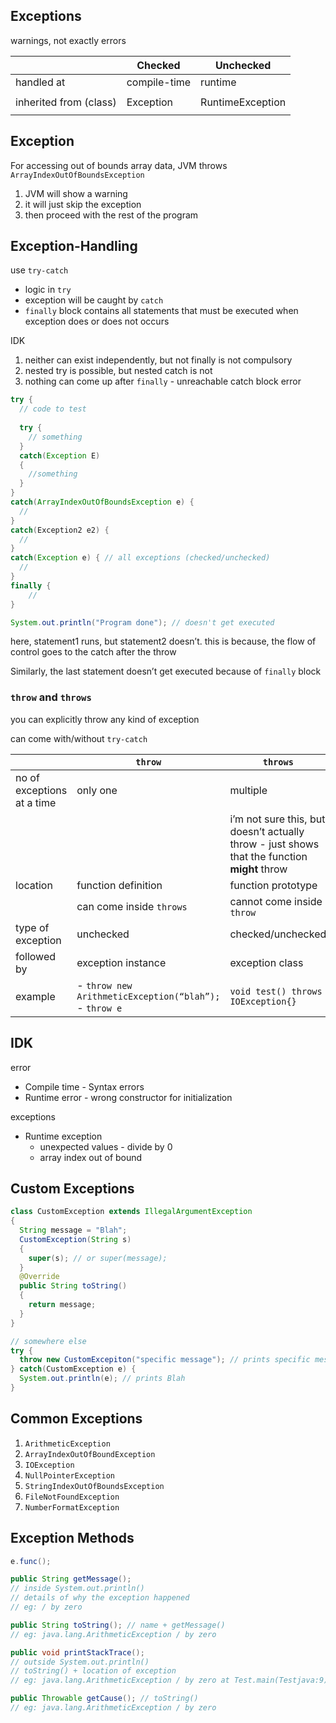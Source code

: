 ## Exceptions

warnings, not exactly errors

|                        | Checked      | Unchecked        |
| ---------------------- | ------------ | ---------------- |
| handled at             | compile-time | runtime          |
|                        |              |                  |
| inherited from (class) | Exception    | RuntimeException |
|                        |              |                  |

## Exception

For accessing out of bounds array data, JVM throws `ArrayIndexOutOfBoundsException`

1. JVM will show a warning
2. it will just skip the exception
3. then proceed with the rest of the program

## Exception-Handling

use `try-catch`

- logic in `try`
- exception will be caught by `catch`
- `finally` block contains all statements that must be executed when exception does or does not occurs

IDK

1. neither can exist independently, but not finally is not compulsory
2. nested try is possible, but nested catch is not
3. nothing can come up after `finally` - unreachable catch block error

``` java
try {
  // code to test
  
  try {
    // something
  }
  catch(Exception E)
  {
    //something
  }
}
catch(ArrayIndexOutOfBoundsException e) {
  //
}
catch(Exception2 e2) {
  //
}
catch(Exception e) { // all exceptions (checked/unchecked)
  //
}
finally {
	//
}

System.out.println("Program done"); // doesn't get executed
```

here, statement1 runs, but statement2 doesn’t. this is because, the flow of control goes to the catch after the throw

Similarly, the last statement doesn’t get executed because of `finally` block

### `throw` and `throws`

you can explicitly throw any kind of exception

can come with/without `try-catch`

|                            | `throw`                                                     | `throws`                                                     |
| -------------------------- | ----------------------------------------------------------- | ------------------------------------------------------------ |
| no of exceptions at a time | only one                                                    | multiple                                                     |
|                            |                                                             | i’m not sure this, but<br />doesn’t actually throw - just shows that the function **might** throw |
| location                   | function definition                                         | function prototype                                           |
|                            | can come inside `throws`                                    | cannot come inside `throw`                                   |
| type of exception          | unchecked                                                   | checked/unchecked                                            |
| followed by                | exception instance                                          | exception class                                              |
| example                    | - `throw new ArithmeticException(“blah”);`<br />- `throw e` | `void test() throws IOException{}`                           |

## IDK

error

- Compile time - Syntax errors
- Runtime error - wrong constructor for initialization

exceptions

- Runtime exception 
    - unexpected values - divide by 0
    - array index out of bound

## Custom Exceptions

``` java
class CustomException extends IllegalArgumentException
{
  String message = "Blah";
  CustomException(String s)
  {
    super(s); // or super(message);
  }
  @Override
  public String toString() 
  {
    return message;
  }
}

// somewhere else
try {
  throw new CustomExcepiton("specific message"); // prints specific message
} catch(CustomException e) {
  System.out.println(e); // prints Blah
}
```

## Common Exceptions

1. `ArithmeticException`
2. `ArrayIndexOutOfBoundException`
3. `IOException`
4. `NullPointerException`
5. `StringIndexOutOfBoundsException`
6. `FileNotFoundException`
7. `NumberFormatException`

## Exception Methods

```java
e.func();

public String getMessage();
// inside System.out.println()
// details of why the exception happened
// eg: / by zero

public String toString(); // name + getMessage()
// eg: java.lang.ArithmeticException / by zero

public void printStackTrace();
// outside System.out.println()
// toString() + location of exception
// eg: java.lang.ArithmeticException / by zero at Test.main(Testjava:9)

public Throwable getCause(); // toString()
// eg: java.lang.ArithmeticException / by zero
```
